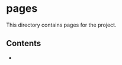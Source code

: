 <h1>pages</h1>
This directory contains pages for the project.

<h2>Contents</h2>
<ul>
    <li></li>
</ul>
